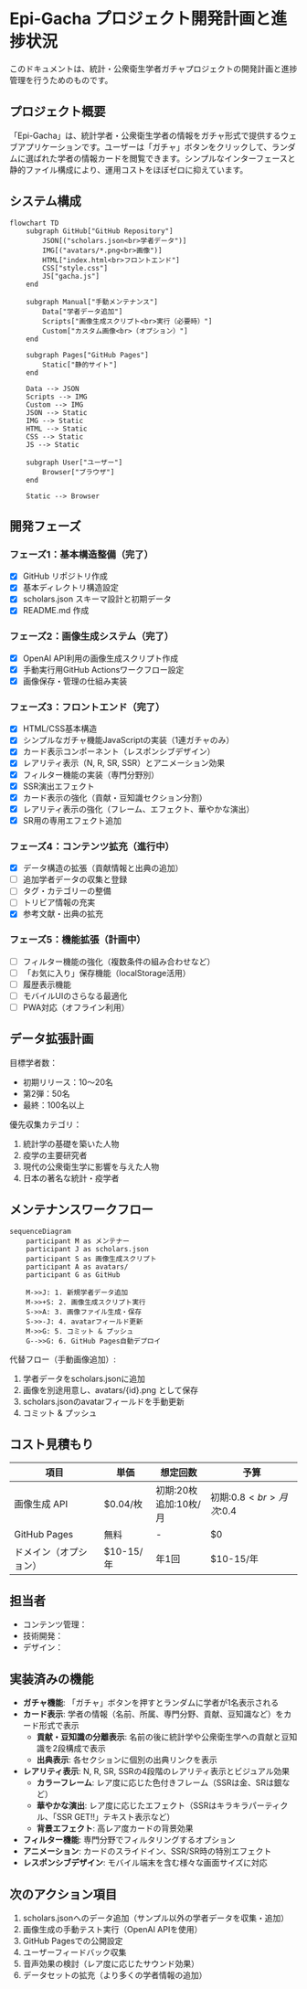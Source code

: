 # Epi-Gacha プロジェクト開発計画と進捗状況

このドキュメントは、統計・公衆衛生学者ガチャプロジェクトの開発計画と進捗管理を行うためのものです。

## プロジェクト概要

「Epi-Gacha」は、統計学者・公衆衛生学者の情報をガチャ形式で提供するウェブアプリケーションです。ユーザーは「ガチャ」ボタンをクリックして、ランダムに選ばれた学者の情報カードを閲覧できます。シンプルなインターフェースと静的ファイル構成により、運用コストをほぼゼロに抑えています。

## システム構成

```mermaid
flowchart TD
    subgraph GitHub["GitHub Repository"]
        JSON[("scholars.json<br>学者データ")]
        IMG[("avatars/*.png<br>画像")]
        HTML["index.html<br>フロントエンド"]
        CSS["style.css"]
        JS["gacha.js"]
    end
    
    subgraph Manual["手動メンテナンス"]
        Data["学者データ追加"]
        Scripts["画像生成スクリプト<br>実行（必要時）"]
        Custom["カスタム画像<br>（オプション）"]
    end
    
    subgraph Pages["GitHub Pages"]
        Static["静的サイト"]
    end
    
    Data --> JSON
    Scripts --> IMG
    Custom --> IMG
    JSON --> Static
    IMG --> Static
    HTML --> Static
    CSS --> Static
    JS --> Static
    
    subgraph User["ユーザー"]
        Browser["ブラウザ"]
    end
    
    Static --> Browser
```

## 開発フェーズ

### フェーズ1：基本構造整備（完了）

- [x] GitHub リポジトリ作成
- [x] 基本ディレクトリ構造設定
- [x] scholars.json スキーマ設計と初期データ
- [x] README.md 作成

### フェーズ2：画像生成システム（完了）

- [x] OpenAI API利用の画像生成スクリプト作成
- [x] 手動実行用GitHub Actionsワークフロー設定
- [x] 画像保存・管理の仕組み実装

### フェーズ3：フロントエンド（完了）

- [x] HTML/CSS基本構造
- [x] シンプルなガチャ機能JavaScriptの実装（1連ガチャのみ）
- [x] カード表示コンポーネント（レスポンシブデザイン）
- [x] レアリティ表示（N, R, SR, SSR）とアニメーション効果
- [x] フィルター機能の実装（専門分野別）
- [x] SSR演出エフェクト
- [x] カード表示の強化（貢献・豆知識セクション分割）
- [x] レアリティ表示の強化（フレーム、エフェクト、華やかな演出）
- [x] SR用の専用エフェクト追加

### フェーズ4：コンテンツ拡充（進行中）

- [x] データ構造の拡張（貢献情報と出典の追加）
- [ ] 追加学者データの収集と登録
- [ ] タグ・カテゴリーの整備
- [ ] トリビア情報の充実
- [x] 参考文献・出典の拡充

### フェーズ5：機能拡張（計画中）

- [ ] フィルター機能の強化（複数条件の組み合わせなど）
- [ ] 「お気に入り」保存機能（localStorage活用）
- [ ] 履歴表示機能
- [ ] モバイルUIのさらなる最適化
- [ ] PWA対応（オフライン利用）

## データ拡張計画

目標学者数：
- 初期リリース：10〜20名
- 第2弾：50名
- 最終：100名以上

優先収集カテゴリ：
1. 統計学の基礎を築いた人物
2. 疫学の主要研究者
3. 現代の公衆衛生学に影響を与えた人物
4. 日本の著名な統計・疫学者

## メンテナンスワークフロー

```mermaid
sequenceDiagram
    participant M as メンテナー
    participant J as scholars.json
    participant S as 画像生成スクリプト
    participant A as avatars/
    participant G as GitHub
    
    M->>J: 1. 新規学者データ追加
    M->>+S: 2. 画像生成スクリプト実行
    S->>A: 3. 画像ファイル生成・保存
    S->>-J: 4. avatarフィールド更新
    M->>G: 5. コミット & プッシュ
    G-->>G: 6. GitHub Pages自動デプロイ
```

代替フロー（手動画像追加）:
1. 学者データをscholars.jsonに追加
2. 画像を別途用意し、avatars/{id}.png として保存
3. scholars.jsonのavatarフィールドを手動更新
4. コミット & プッシュ

## コスト見積もり

| 項目 | 単価 | 想定回数 | 予算 |
|------|------|----------|------|
| 画像生成 API | $0.04/枚 | 初期:20枚<br>追加:10枚/月 | 初期:$0.8<br>月次:$0.4 |
| GitHub Pages | 無料 | - | $0 |
| ドメイン（オプション） | $10-15/年 | 年1回 | $10-15/年 |

## 担当者

- コンテンツ管理：
- 技術開発：
- デザイン：

## 実装済みの機能

- **ガチャ機能**: 「ガチャ」ボタンを押すとランダムに学者が1名表示される
- **カード表示**: 学者の情報（名前、所属、専門分野、貢献、豆知識など）をカード形式で表示
  - **貢献・豆知識の分離表示**: 名前の後に統計学や公衆衛生学への貢献と豆知識を2段構成で表示
  - **出典表示**: 各セクションに個別の出典リンクを表示
- **レアリティ表示**: N, R, SR, SSRの4段階のレアリティ表示とビジュアル効果
  - **カラーフレーム**: レア度に応じた色付きフレーム（SSRは金、SRは銀など）
  - **華やかな演出**: レア度に応じたエフェクト（SSRはキラキラパーティクル、「SSR GET!!」テキスト表示など）
  - **背景エフェクト**: 高レア度カードの背景効果
- **フィルター機能**: 専門分野でフィルタリングするオプション
- **アニメーション**: カードのスライドイン、SSR/SR時の特別エフェクト
- **レスポンシブデザイン**: モバイル端末を含む様々な画面サイズに対応

## 次のアクション項目

1. scholars.jsonへのデータ追加（サンプル以外の学者データを収集・追加）
2. 画像生成の手動テスト実行（OpenAI APIを使用）
3. GitHub Pagesでの公開設定
4. ユーザーフィードバック収集
5. 音声効果の検討（レア度に応じたサウンド効果）
6. データセットの拡充（より多くの学者情報の追加）
